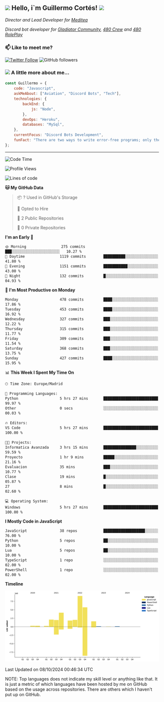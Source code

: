 <h2><img src="https://emojis.slackmojis.com/emojis/images/1531849430/4246/blob-sunglasses.gif?1531849430" width="30"/> Hello, i`m Guillermo Cortés! <img src="https://media.giphy.com/media/PiuVH04cd9JcmqqWKK/giphy.gif" width="50"></h2>
<p><em>Director and Lead Developer for <a href="https://mediteavirtual.es/">Meditea</a>
</em></p>
<p><em>Discord bot developer for <a href="https://discord.comunidadgladiator.com">Gladiator Community</a>, <a href="https://discord.gg/UpvpkUbGdA">480 Crew</a> and <a href="https://discord.gg/dmMRQgH3tu">480 RolePlay</a>
</em></p>

### 📫 Like to meet me?

[![Twitter Follow](https://img.shields.io/twitter/follow/concara3443?label=Follow)](https://twitter.com/intent/follow?screen_name=concara3443)
![GitHub followers](https://img.shields.io/github/followers/concara3443?label=Follow&style=social)

### <img src="https://media.giphy.com/media/WFZvB7VIXBgiz3oDXE/giphy.gif" width="50"> A little more about me...  

```javascript
const Guillermo = {
    code: "Javascript",
    askMeAbout: ["Aviation", "Discord Bots", "Tech"],
    technologies: {
        backEnd: {
            js: "Node",
        },
        devOps: "Heroku",
        databases: "MySql",
    },
    currentFocus: "Discord Bots Development",
    funFact: "There are two ways to write error-free programs; only the third one works"
};
```

---

<!--START_SECTION:waka-->
![Code Time](http://img.shields.io/badge/Code%20Time-437%20hrs%2022%20mins-blue)

![Profile Views](http://img.shields.io/badge/Profile%20Views-0-blue)

![Lines of code](https://img.shields.io/badge/From%20Hello%20World%20I%27ve%20Written-29.1%20million%20lines%20of%20code-blue)

**🐱 My GitHub Data** 

> 📦 ? Used in GitHub's Storage 
 > 
> 💼 Opted to Hire
 > 
> 📜 2 Public Repositories 
 > 
> 🔑 0 Private Repositories 
 > 
**I'm an Early 🐤** 

```text
🌞 Morning                275 commits         ███░░░░░░░░░░░░░░░░░░░░░░   10.27 % 
🌆 Daytime                1119 commits        ██████████░░░░░░░░░░░░░░░   41.80 % 
🌃 Evening                1151 commits        ███████████░░░░░░░░░░░░░░   43.00 % 
🌙 Night                  132 commits         █░░░░░░░░░░░░░░░░░░░░░░░░   04.93 % 
```
📅 **I'm Most Productive on Monday** 

```text
Monday                   478 commits         ████░░░░░░░░░░░░░░░░░░░░░   17.86 % 
Tuesday                  453 commits         ████░░░░░░░░░░░░░░░░░░░░░   16.92 % 
Wednesday                327 commits         ███░░░░░░░░░░░░░░░░░░░░░░   12.22 % 
Thursday                 315 commits         ███░░░░░░░░░░░░░░░░░░░░░░   11.77 % 
Friday                   309 commits         ███░░░░░░░░░░░░░░░░░░░░░░   11.54 % 
Saturday                 368 commits         ███░░░░░░░░░░░░░░░░░░░░░░   13.75 % 
Sunday                   427 commits         ████░░░░░░░░░░░░░░░░░░░░░   15.95 % 
```


📊 **This Week I Spent My Time On** 

```text
🕑︎ Time Zone: Europe/Madrid

💬 Programming Languages: 
Python                   5 hrs 27 mins       █████████████████████████   99.97 % 
Other                    0 secs              ░░░░░░░░░░░░░░░░░░░░░░░░░   00.03 % 

🔥 Editors: 
VS Code                  5 hrs 27 mins       █████████████████████████   100.00 % 

🐱‍💻 Projects: 
Informatica Avanzada     3 hrs 15 mins       ███████████████░░░░░░░░░░   59.59 % 
Proyecto                 1 hr 9 mins         █████░░░░░░░░░░░░░░░░░░░░   21.16 % 
Evaluacion               35 mins             ███░░░░░░░░░░░░░░░░░░░░░░   10.77 % 
Clase                    19 mins             █░░░░░░░░░░░░░░░░░░░░░░░░   05.87 % 
27                       8 mins              █░░░░░░░░░░░░░░░░░░░░░░░░   02.60 % 

💻 Operating System: 
Windows                  5 hrs 27 mins       █████████████████████████   100.00 % 
```

**I Mostly Code in JavaScript** 

```text
JavaScript               38 repos            ███████████████████░░░░░░   76.00 % 
Python                   5 repos             ██░░░░░░░░░░░░░░░░░░░░░░░   10.00 % 
Lua                      5 repos             ██░░░░░░░░░░░░░░░░░░░░░░░   10.00 % 
TypeScript               1 repo              ░░░░░░░░░░░░░░░░░░░░░░░░░   02.00 % 
PowerShell               1 repo              ░░░░░░░░░░░░░░░░░░░░░░░░░   02.00 % 
```



**Timeline**

![Lines of Code chart](https://raw.githubusercontent.com/Concara3443/Concara3443/main/assets/bar_graph.png)


 Last Updated on 08/10/2024 00:46:34 UTC
<!--END_SECTION:waka-->

NOTE: Top languages does not indicate my skill level or anything like that. It is just a metric of which languages have been hosted by me on GitHub based on the usage across repositories. There are others which I haven't put up on GitHub.
